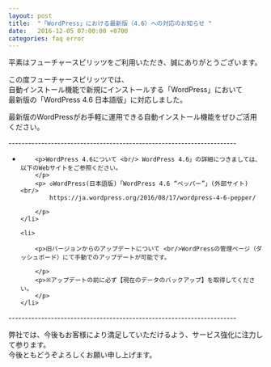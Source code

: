 ```yaml
---
layout: post
title:  "「WordPress」における最新版（4.6）への対応のお知らせ "
date:   2016-12-05 07:00:00 +0700
categories: faq error
---
```

<p>
平素はフューチャースピリッツをご利用いただき、誠にありがとうございます。
</p>
<p>
    この度フューチャースピリッツでは、 <br/>
    自動インストール機能で新規にインストールする「WordPress」において <br/>
    最新版の「WordPress 4.6 日本語版」に対応しました。
</p>
<p>
    最新版のWordPressがお手軽に運用できる自動インストール機能をぜひご活用ください。
</p>
<p>
    ----------------------------------------------------------------------
</p>
<ul class="list-square black">
    <li>

        <p>WordPress 4.6について <br/> WordPress 4.6」の詳細につきましては、以下のWebサイトをご参照ください。
        </p>
        <p> ◇WordPress(日本語版)「WordPress 4.6 “ペッパー”」(外部サイト) <br/>
            https://ja.wordpress.org/2016/08/17/wordpress-4-6-pepper/

        </p>
    </li>

    <li>

        <p>旧バージョンからのアップデートについて <br/>WordPressの管理ページ（ダッシュボード）にて手動でのアップデートが可能です。

        </p>
        <p>※アップデートの前に必ず【現在のデータのバックアップ】を取得してください。
        </p>
    </li>

</ul>


<p>
    ----------------------------------------------------------------------
</p>
<p>
    弊社では、今後もお客様により満足していただけるよう、サービス強化に注力して参ります。 <br/>
    今後ともどうぞよろしくお願い申し上げます。
</p>